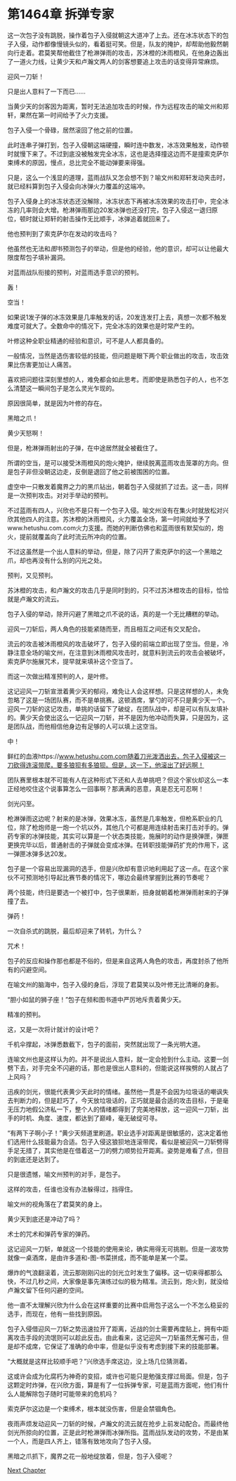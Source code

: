 # 第1464章 拆弹专家

这一次包子没有跳脱，操作着包子入侵就朝这大道冲了上去。还在冰冻状态下的包子入侵，动作都像慢镜头似的，看着挺可笑。但是，队友的掩护，却帮助他毅然朝向行走着。君莫笑帮他截住了枪淋弹雨的攻击，苏沐橙的沐雨橙风，在他身边轰出了一道火力线，让黄少天和卢瀚文两人的剑客想要追上攻击的话变得异常麻烦。

迎风一刀斩！

只是出人意料了一下而已……

当黄少天的剑客因为距离，暂时无法追加攻击的时候，作为远程攻击的喻文州和郑轩，果然在第一时间给予了火力支援。

包子入侵一个骨碌，居然滚回了他之前的位置。

此时连串子弹打到，包子入侵朝这端硬撞，瞬时连中数发，冰冻效果触发，动作顿时就慢下来了。不过到底没被触发完全冰冻，这也是选择撞这边而不是撞索克萨尔束缚术的原因，慢点，总比完全不能动弹要来得强。

只是，这么一个浅显的道理，蓝雨战队又怎会想不到？喻文州和郑轩发动夹击时，就已经料算到包子入侵会向冰弹火力覆盖的这端冲。

包子入侵身上的冰冻状态还没解除，冰冻状态下再被冰冻效果的攻击打中，完全冰冻的几率则会大增。枪淋弹雨那边20发冰弹也还没打完，包子入侵这一退归原位，顿时就让郑轩的射击操作无比顺手，冰弹追着就回来了。

他也预判到了索克萨尔在发动的攻击吗？

他虽然也无法和*图*书预测包子的举动，但是他的经验，他的意识，却可以让他最大限度帮包子填补漏洞。

对蓝雨战队衔接的预判，对蓝雨选手意识的预判。

轰！

空当！

如果说1发子弹的冰冻效果是几率触发的话，20发连发打上去，真想一次都不触发难度可就大了。全数命中的情况下，完全冰冻的效果也是时常产生的。

叶修这种全职业精通的经验和意识，可不是人人都具备的。

一般情况，当然是选伤害较低的技能，但问题是眼下两个职业做出的攻击，攻击效果比伤害更加让人痛苦。

喜欢把问题往深刻里想的人，难免都会如此思考。而即使是熟悉包子的人，也不怎么清楚这一瞬间包子是怎么灵光乍现的。

原因很简单，就是因为叶修的存在。

黑暗之爪！

黄少天怒啊！

但是，枪淋弹雨射出的子弹，在中途居然就全被截住了。

所谓的空当，是可以接受沐雨橙风的炮火掩护，继续脱离蓝雨攻击笼罩的方向。但是包子非但没朝这边走，反倒是退回了他之前被围困的位置。

虚空中一只散发着魔界之力的黑爪钻出，朝着包子入侵就抓了过去。这一击，同样是一次预判攻击。对对手举动的预判。

不过蓝雨有四人，兴欣也不是只有一个包子入侵。喻文州没有在集火时就放松对兴欣其他四人的注意。苏沐橙的沐雨橙风，火力覆盖全场，第一时间就给予了www.hetushu.com.com火力支援。而她的判断仿佛也和蓝雨很有默契似的，炮火，提前就覆盖向了此时流云所冲向的位置。

不过这虽然是一个出人意料的举动，但是，除了闪开了索克萨尔的这一个黑暗之爪，却也再没有什么别的闪光之处。

预判，又见预判。

苏沐橙的攻击，和卢瀚文的攻击几乎是同时到的，只不过苏沐橙攻击的目标，恰恰就是卢瀚文的流云。

包子入侵的举动，除开闪避了黑暗之爪不说的话，真的是一个无比糟糕的举动。

迎风一刀斩后，两人角色的技能紧随而至，而且相互之间还有交叉配合。

流云的攻击被沐雨橙风的攻击破坏了，包子入侵的前端立即出现了空当。但是，冷静注意全场的喻文州，在注意到沐雨橙风攻击时，就意料到流云的攻击会被破坏，索克萨尔施展咒术，提早就来填补这个空当了。

而这一次做出精准预判的人，是叶修。

这记迎风一刀斩宣泄着黄少天的郁闷，难免让人会这样想。只是这样想的人，未免忽略了这是一场团队赛，而不是单挑赛。这顿酒席，掌勺的可不只是黄少天一个。迎风一刀斩的这记攻击，单挑的话留下了破绽，在团队战中，却是可以有队友填补的。黄少天会使出这么一记迎风一刀斩，并不是因为他冲动而失算，只是因为，这是团队战，而他相信他身边有足够的人可以填上这空当。

中！

鲜红的血液https://www.hetushu.com.com随着刀光泼洒出去，包子入侵被这一刀砍得连滚带爬，要多狼狈有多狼狈。但是，这一下，他滚出了好远啊！

团队赛里根本就不可能有人在这种形式下还和人去单挑吧？但这个家伙却这么一本正经地咬住这个说事算怎么一回事啊？那满满的恶意，真是忍无可忍啊！

剑光闪至。

枪淋弹雨这边呢？射来的是冰弹，效果冰冻，虽然是几率触发，但枪系职业的几位，除了枪炮师是一炮一个坑以外，其他几个可都是用连续射击来打击对手的。弹药专家的冰弹技能，其实可以算是一个状态类技能，施展时的动作是换弹匣，弹匣更换完毕以后，普通射击的子弹就会变成冰弹。在转职技能弹药扩充的作用下，这一弹匣冰弹多达20发。

包子是一个容易出现漏洞的选手，但是兴欣却有意识地利用起了这一点。在这个家伙不可预测地引导起比赛节奏的情况下，哪边会最终掌握到比赛的节奏呢？

两个技能，终归是要选一个被打中，包子很果断，扭身就朝着枪淋弹雨射来的子弹撞了去。

弹药！

一次自杀式的跳脱，最后却迎来了转机，为什么？

咒术！

包子的反应和操作那也都是不俗的，但是来自这两人角色的攻击，再度封杀了他所有的闪避空间。

在喻文州的脑海中，包子入侵的身后，浮现了君莫笑以及叶修无比清晰的身影。

“胆小如鼠的狮子座！”包子在频和图书道中严厉地斥责着黄少天。

精准的预判。

这，又是一次将计就计的设计吧？

千机伞撑起，冰弹悉数截下，包子的面前，突然就出现了一条光明大道。

连喻文州也是这样认为的。并不是说出人意料，就一定会抢到什么主动。这要一剑劈下去，对手完全不闪避的话，那也是很出人意料的，但能说这样挨劈的人就占了上风吗？

迅疾的剑光，很能代表黄少天此时的情绪。虽然他一贯是不会因为垃圾话的嘲讽失去判断力的，但是赶巧了，今天放垃圾话的，正巧就是最合适的攻击目标，于是毫无压力地假公济私一下，整个人的情绪都得到了完美地释放，这一迎风一刀斩，出手的时机、角度、速度，都达到了巅峰，毫无破绽可寻。

“有两下子啊小子！”黄少天频道里刷道。职业选手对距离是很敏感的，这决定着他们选用什么技能最为合适。包子入侵这狼狈地连滚带爬，看似是被迎风一刀斩劈得手足无措了，其实他是在借着这一刀的劈力顺势拉开距离。姿势是难看了点，但目的到底还是达到了。

只是很遗憾，喻文州预判的对手，是包子。

这样的攻击，任谁也没有办法躲得过，挡得住。

喻文州的视角落在了君莫笑的身上。

黄少天到底还是冲动了吗？

术士的咒术和弹药专家的弹药。

这记迎风一刀斩，单就这一个技能的使用来论，确实用得无可挑剔。但是一波攻势就像一桌酒席，是由许多道和-图-书菜拼成，而不能单是某一个菜。

爆炸的气浪翻滚着，流云那刚刚闪出的剑光立时发生了偏移。这一切来得都那么快，不过几秒之间，大家像是事先演练过似的极为精准。流云到，炮火到，就没给卢瀚文留下任何闪避的空间。

他一直不太理解兴欣为什么会在这样重要的比赛中启用包子这么一个不怎么稳妥的选手，而现在，他有一些找到原因。

包子入侵借迎风一刀斩之势迅速拉开了距离，近战的剑士需要再度贴上，拥有中距离攻击手段的流氓则可以趁此反击。由此看来，这记迎风一刀斩虽然无懈可击，但是却不成席，它保证了准确的命中率，但是似乎没有考虑到接下来的技能部署。

“大概就是这样比较顺手吧？”兴欣选手席这边，没上场几位猜测着。

这或许会成为化腐朽为神奇的变招，或许也可能只是勉强支撑过局面。但是，包子这颗定时炸弹，在兴欣方面，算是有了一位拆弹专家，可是蓝雨方面呢，他们有什么人能解除包子随时可能带来的危机吗？

索克萨尔这边是一个束缚术，根本就没伤害，但是会禁锢角色。

夜雨声烦发动迎风一刀斩的时候，卢瀚文的流云就在抢步上前发动配合。而最终他剑光所掠向的位置，正是此时枪淋弹雨冰弹所指。蓝雨战队发动的攻势，不是由某一个人，而是四人齐上，错落有致地攻向了包子入侵。

黑暗之爪抓下，魔界之花一般地绽放着，但是，包子入侵呢？



[Next Chapter](%E7%AC%AC1465%E7%AB%A0%20%E6%94%BB%E5%87%BB%E8%BD%B4%E5%BF%83.md)